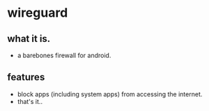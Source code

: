 # wireguard

## what it is.

 - a barebones firewall for android.

## features
 - block apps (including system apps) from accessing the internet.
 - that's it..
 
